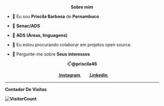 <p align="center"><b>Sobre mim</b></p>

<p align="left">
  
- 👦 Eu sou <strong>Priscila Barbosa</strong> de <strong>Pernambuco</strong>

- 🔭 <strong>Senac/ADS</strong>

- 🌱 <strong>ADS (Áreas, linguagens)</strong>

- 👯 Eu estou procurando colaborar em projetos open source.

- 💬 Pergunte-me sobre <strong>Seus interesses</strong>
</p>
<p align="center">📫<b>@priscila46</br></p>

<p align="center">
<a href = "https://www.instagram.com/SEU_INSTA_AQUI" target="_blank"><img align="center" src="https://image.flaticon.com/icons/svg/174/174855.svg" height= 15px width = 15px> Instagram </a>&nbsp;&nbsp;
<a href = "https://www.linkedin.com/in/SEU_LINKEDIN_AQUI-4b872715a/" target="_blank"><img align="center" src = "https://image.flaticon.com/icons/svg/174/174857.svg" height= 15px width = 15px> Linkedin </a>&nbsp;&nbsp;


*************
**Contador De Visitas**

![VisitorCount](https://profile-counter.glitch.me/{Priscila319}/count.svg)
